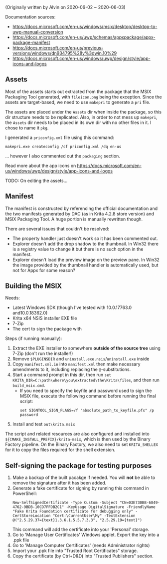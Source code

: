 (Originally written by Alvin on 2020-06-02 ~ 2020-06-03)

Documentation sources:

- https://docs.microsoft.com/en-us/windows/msix/desktop/desktop-to-uwp-manual-conversion
- https://docs.microsoft.com/en-us/uwp/schemas/appxpackage/appx-package-manifest
- https://docs.microsoft.com/en-us/previous-versions/windows/dn934795%28v%3dwin.10%29
- https://docs.microsoft.com/en-us/windows/uwp/design/style/app-icons-and-logos


Assets
---

Most of the assets starts out extracted from the package that the MSIX
Packaging Tool generated, with `fileicon.png` being the exception. Since the
assets are target-based, we need to use `makepri` to generate a `pri` file.

The assets are placed under the `Assets` dir when inside the package, so this
dir structure needs to be replicated. Also, in order to not mess up `makepri`,
the `Assets` dir needs to be placed in its own dir with no other files in it.
I chose to name it `pkg`.

I generated a `priconfig.xml` file using this command:

```
makepri.exe createconfig /cf priconfig.xml /dq en-us
```

... however I also commented out the `packaging` section.

Read more about the app icons on https://docs.microsoft.com/en-us/windows/uwp/design/style/app-icons-and-logos

TODO: On editing the assets...


Manifest
---

The manifest is constructed by referencing the official documentation and the
two manifests generated by DAC (as in Krita 4.2.8 store version) and MSIX
Packaging Tool. A huge portion is manually rewritten though.

There are several issues that couldn't be resolved:

- The property handler just doesn't work so it has been commented out.
- Explorer doesn't add the drop shadow to the thumbnail. In Win32 there is a
  registry value to change it but there is no such option in the manifest.
- Explorer doesn't load the preview image on the preview pane. In Win32 the
  image provided by the thumbnail handler is automatically used, but not for
  Appx for some reason?


Building the MSIX
---

Needs:

- Latest Windows SDK (though I've tested with 10.0.17763.0 and10.0.18362.0)
- Krita x64 NSIS installer EXE file
- 7-Zip
- The cert to sign the package with

Steps (if running manually):

1. Extract the EXE installer to somewhere **outside of the source tree** using
   7-Zip (don't run the installer!)
2. Remove `$PLUGINSDIR` and `uninstall.exe.nsis`/`uninstall.exe` inside
3. Copy `manifest.xml.in` into `manifest.xml` then make necessary amendments to
   it, including replacing the `@`-substitutions.
4. Start a command prompt in this dir, then run
   `set KRITA_DIR=C:\path\where\you\extracted\the\Krita\files`, and then run
   `build_msix.cmd`.
    - If you need to specify the keyfile and password used to sign the MSIX
      file, execute the following command before running the final script:
        ```
        set SIGNTOOL_SIGN_FLAGS=/f "absolute_path_to_keyfile.pfx" /p password
        ```
5. Install and test `out\krita.msix`

The script and related resources are also configured and installed into
`${CMAKE_INSTALL_PREFIX}/krita-msix`, which is then used by the Binary Factory
pipeline. On the Binary Factory, we also need to set `KRITA_SHELLEX` for it
to copy the files required for the shell extension.


Self-signing the package for testing purposes
---------------------------------------------

1. Make a backup of the built pacakge if needed. You will **not** be able to remove the signature after it has been added.
2. Generate a fake certificate for signing by running this command in PowerShell:
   ```
   New-SelfSignedCertificate -Type Custom -Subject "CN=03E730BB-6849-4762-9BDB-10CD7FFDB2C1" -KeyUsage DigitalSignature -FriendlyName "Fake Krita Foundation certificate for debugging only" -CertStoreLocation "Cert:\CurrentUser\My" -TextExtension @("2.5.29.37={text}1.3.6.1.5.5.7.3.3", "2.5.29.19={text}")
   ```
   This command will add the certificate into your 'Personal' storage.
3. Go to 'Manage User Certificates' Windows applet. Export the key into a .ppk file
4. Go to 'Manage Computer Certificates' (needs Administrator rights)
5. Import your .ppk file into "Trusted Root Certificates" storage.
6. Copy the certificate (by Ctrl+D&D) into "Trusted Publishers" section.
